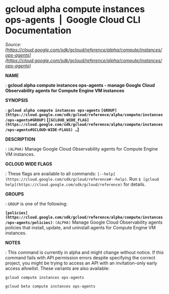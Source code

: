 # gcloud alpha compute instances ops-agents  |  Google Cloud CLI Documentation

*Source: [https://cloud.google.com/sdk/gcloud/reference/alpha/compute/instances/ops-agents](https://cloud.google.com/sdk/gcloud/reference/alpha/compute/instances/ops-agents)*

**NAME**

: **gcloud alpha compute instances ops-agents - manage Google Cloud Observability agents for Compute Engine VM instances**

**SYNOPSIS**

: **`gcloud alpha compute instances ops-agents` `[GROUP](https://cloud.google.com/sdk/gcloud/reference/alpha/compute/instances/ops-agents#GROUP)` [`[GCLOUD_WIDE_FLAG](https://cloud.google.com/sdk/gcloud/reference/alpha/compute/instances/ops-agents#GCLOUD-WIDE-FLAGS) …`]**

**DESCRIPTION**

: `(ALPHA)` Manage Google Cloud Observability agents for Compute Engine
VM instances.

**GCLOUD WIDE FLAGS**

: These flags are available to all commands: `[--help](https://cloud.google.com/sdk/gcloud/reference#--help)`.
Run `$ [gcloud help](https://cloud.google.com/sdk/gcloud/reference)` for details.

**GROUPS**

: ``GROUP`` is one of the following:

**`[policies](https://cloud.google.com/sdk/gcloud/reference/alpha/compute/instances/ops-agents/policies)`**:
`(ALPHA)` Manage Google Cloud Observability agents policies that
install, update, and uninstall agents for Compute Engine VM instances.

**NOTES**

: This command is currently in alpha and might change without notice. If this
command fails with API permission errors despite specifying the correct project,
you might be trying to access an API with an invitation-only early access
allowlist. These variants are also available:

```
gcloud compute instances ops-agents
```

```
gcloud beta compute instances ops-agents
```